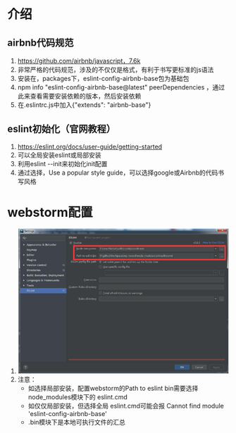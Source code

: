 # 介绍

## airbnb代码规范

1. https://github.com/airbnb/javascript，7.6k
2. 非常严格的代码规范，涉及的不仅仅是格式，有利于书写更标准的js语法
3. 安装在，packages下，eslint-config-airbnb-base包为基础包
4. npm info "eslint-config-airbnb-base@latest" peerDependencies ，通过此来查看需要安装依赖的版本，然后安装依赖
5. 在.eslintrc.js中加入{"extends": "airbnb-base"}

## eslint初始化（官网教程）

1. https://eslint.org/docs/user-guide/getting-started
2. 可以全局安装eslint或局部安装
3. 利用eslint --init来初始化init配置
4. 通过选择，Use a popular style guide，可以选择google或Airbnb的代码书写风格





# webstorm配置

1. ![1539222657749](介绍.assets/1539222657749.png)
2. 注意：
	- 如选择局部安装，配置webstorm的Path to eslint bin需要选择node_modules模块下的 eslint.cmd
	- 如仅仅局部安装，但选择全局 eslint.cmd可能会报 Cannot find module 'eslint-config-airbnb-base' 
	- .bin模块下是本地可执行文件的汇总 